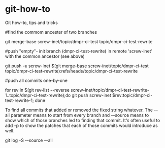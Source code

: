 # git-how-to
Git how-to, tips and tricks

#find the commom ancester of two branches

git merge-base screw-inet/topic/dmpr-ci-test  topic/dmpr-ci-test-rewrite

#push "empty"- init branch (dmpr-ci-test-rewrite) in remote 'screw-inet' with the common ancestor (see above) 

git push -u screw-inet $(git merge-base screw-inet/topic/dmpr-ci-test  topic/dmpr-ci-test-rewrite):refs/heads/topic/dmpr-ci-test-rewrite


#push all commits one-by-one 

for rev in $(git rev-list --reverse screw-inet/topic/dmpr-ci-test-rewrite-1..topic/dmpr-ci-test-rewrite);do git push screw-inet $rev:topic/dmpr-ci-test-rewrite-1; done





To find all commits that added or removed the fixed string whatever. The --all parameter means to start from every branch and --source means to show which of those branches led to finding that commit. It's often useful to add -p to show the patches that each of those commits would introduce as well.

git log -S <whatever> --source --all





